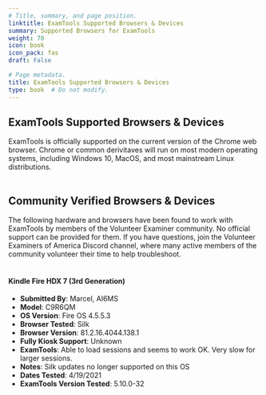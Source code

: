 ```yaml
---
# Title, summary, and page position.
linktitle: ExamTools Supported Browsers & Devices
summary: Supported Browsers for ExamTools
weight: 70
icon: book
icon_pack: fas
draft: False

# Page metadata.
title: ExamTools Supported Browsers & Devices
type: book  # Do not modify.
---
```


## ExamTools Supported Browsers & Devices
ExamTools is officially supported on the current version of the Chrome web browser.  Chrome or common derivitaves will run on most modern operating systems, including Windows 10, MacOS, and most mainstream Linux distributions.
<br />
<br />
## Community Verified Browsers & Devices
The following hardware and browsers have been found to work with ExamTools by members of the Volunteer Examiner community.  No official support can be provided for them.  If you have questions, join the Volunteer Examiners of America Discord channel, where many active members of the community volunteer their time to help troubleshoot.
<br />
<br />
#### Kindle Fire HDX 7 (3rd Generation)
- **Submitted By**: Marcel, AI6MS
- **Model**: C9R6QM
- **OS Version**: Fire OS 4.5.5.3
- **Browser Tested**: Silk
- **Browser Version**: 81.2.16.4044.138.1
- **Fully Kiosk Support**: Unknown
- **ExamTools**: Able to load sessions and seems to work OK. Very slow for larger sessions.
- **Notes**: Silk updates no longer supported on this OS
- **Dates Tested**: 4/19/2021
- **ExamTools Version Tested**: 5.10.0-32
